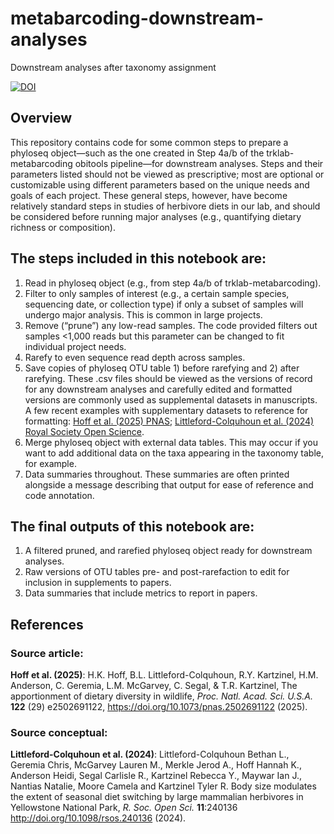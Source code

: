 # metabarcoding-downstream-analyses
Downstream analyses after taxonomy assignment

[![DOI](https://zenodo.org/badge/1040975084.svg)](https://doi.org/10.5281/zenodo.17351279)

## Overview
This repository contains code for some common steps to prepare a phyloseq object—such as the one created in Step 4a/b of the trklab-metabarcoding obitools pipeline—for downstream analyses. Steps and their parameters listed should not be viewed as prescriptive; most are optional or customizable using different parameters based on the unique needs and goals of each project. These general steps, however, have become relatively standard steps in studies of herbivore diets in our lab, and should be considered before running major analyses (e.g., quantifying dietary richness or composition). 

## The steps included in this notebook are:
1. Read in phyloseq object (e.g., from step 4a/b of trklab-metabarcoding).
2. Filter to only samples of interest (e.g., a certain sample species, sequencing date, or collection type) if only a subset of samples will undergo major analysis. This is common in large projects. 
3. Remove (“prune”) any low-read samples. The code provided filters out samples <1,000 reads but this parameter can be changed to fit individual project needs.
4. Rarefy to even sequence read depth across samples. 
5. Save copies of phyloseq OTU table 1) before rarefying and 2) after rarefying. These .csv files should be viewed as the versions of record for any downstream analyses and carefully edited and formatted versions are commonly used as supplemental datasets in manuscripts. A few recent examples with supplementary datasets to reference for formatting: [Hoff et al. (2025) PNAS](#ref-hoff2025); [Littleford-Colquhoun et al. (2024) Royal Society Open Science](#ref-littleford2024). 
6. Merge phyloseq object with external data tables. This may occur if you want to add additional data on the taxa appearing in the taxonomy table, for example. 
7. Data summaries throughout. These summaries are often printed alongside a message describing that output for ease of reference and code annotation. 

## The final outputs of this notebook are:
1) A filtered pruned, and rarefied phyloseq object ready for downstream analyses.
2) Raw versions of OTU tables pre- and post-rarefaction to edit for inclusion in supplements to papers.
3) Data summaries that include metrics to report in papers. 

## References

### Source article:
<a id="ref-hoff2025"></a>
**Hoff et al. (2025)**: H.K. Hoff, B.L. Littleford-Colquhoun, R.Y. Kartzinel, H.M. Anderson, C. Geremia, L.M. McGarvey, C. Segal, & T.R. Kartzinel, The apportionment of dietary diversity in wildlife, *Proc. Natl. Acad. Sci. U.S.A.* **122** (29) e2502691122, https://doi.org/10.1073/pnas.2502691122 (2025).

### Source conceptual: 
<a id="ref-littleford2024"></a>
**Littleford-Colquhoun et al. (2024)**: Littleford-Colquhoun Bethan L., Geremia Chris, McGarvey Lauren M., Merkle Jerod A., Hoff Hannah K., Anderson Heidi, Segal Carlisle R., Kartzinel Rebecca Y., Maywar Ian J., Nantias Natalie, Moore Camela and Kartzinel Tyler R. Body size modulates the extent of seasonal diet switching by large mammalian herbivores in Yellowstone National Park, *R. Soc. Open Sci.* **11**:240136 http://doi.org/10.1098/rsos.240136 (2024).